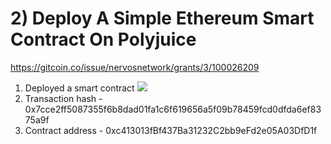 # 2) Deploy A Simple Ethereum Smart Contract On Polyjuice

https://gitcoin.co/issue/nervosnetwork/grants/3/100026209

1. Deployed a smart contract ![]('./../deployed.png')
2. Transaction hash - 0x7cce2ff5087355f6b8dad01fa1c6f619656a5f09b78459fcd0dfda6ef8375a9f
3. Contract address - 0xc413013fBf437Ba31232C2bb9eFd2e05A03DfD1f
